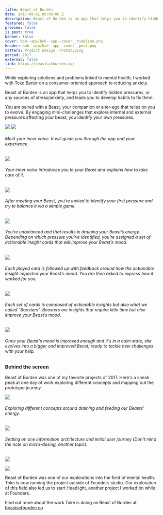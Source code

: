```yaml
---
title: Beast of Burden
date: 2017-08-01 00:00:00 Z
description: Beast of Burden is an app that helps you to identify hidden pressures, or any sources of stress/anxiety, and leads you to develop habits to fix them.
featured: false
preview: false
is_post: true
banner: false
cover: bob--app/bob--app--cover__timeline.png
header: bob--app/bob--app--cover__post.png
matters: Product design, Prototyping
period: 2017
external: false
link: https://beastsofburden.co/
---
```


While exploring solutions and problems linked to mental health, I worked with [Toke Barter](https://www.linkedin.com/in/tokebarter/) on a consumer-oriented approach to reducing anxiety.

Beast of Burden is an app that helps you to identify hidden pressures, or any sources of stress/anxiety, and leads you to develop habits to fix them.

You are paired with a Beast, your companion or alter-ego that relies on you to evolve. By engaging mini-challenges that explore internal and external pressures affecting your beast, you identify your own pressures.

![](../../assets/images/posts/bob--app/bob--app--content--0.png)
![](../../assets/images/posts/bob--app/bob--app--content--1.png)

###### Meet your inner voice. It will guide you through the app and your experience.

![](../../assets/images/posts/bob--app/bob--app--content--2.png)

###### Your inner voice introduces you to your Beast and explains how to take care of it.

![](../../assets/images/posts/bob--app/bob--app--content--3.png)

###### After meeting your Beast, you're invited to identify your first pressure and try to balance it via a simple game.

![](../../assets/images/posts/bob--app/bob--app--content--4.png)

###### You're unbalanced and that results in draining your Beast’s energy. Depending on which pressure you’ve identified, you're assigned a set of actionable insight cards that will improve your Beast’s mood.

![](../../assets/images/posts/bob--app/bob--app--content--5.png)

###### Each played card is followed up with feedback around how the actionable insight impacted your Beast’s mood. You are then asked to express how it worked for you.

![](../../assets/images/posts/bob--app/bob--app--content--6.png)

###### Each set of cards is composed of actionable insights but also what we called "Boosters". Boosters are insights that require little time but also improve your Beast’s mood.

![](../../assets/images/posts/bob--app/bob--app--content--7.png)

###### Once your Beast's mood is improved enough and it's in a calm state, she evolves into a bigger and improved Beast, ready to tackle new challenges with your help.


### Behind the screen

Beast of Burden was one of my favorite projects of 2017. Here's a sneak peak at one day of work exploring different concepts and mapping out the prototype journey.

![](../../assets/images/posts/bob--app/bob--app--content--8.png)
###### Exploring different concepts around draining and feeding our Beasts’ energy.

![](../../assets/images/posts/bob--app/bob--app--content--9.png)

###### Settling on one information architecture and initial user journey (Don't mind the note on micro-dosing, another topic).

![](../../assets/images/posts/bob--app/bob--app--content--10.png)

![](../../assets/images/posts/bob--app/bob--app--content--11.png)

Beast of Burden was one of our explorations into the field of mental health. Toke is now running the project outside of Founders studio. Our exploration of this field also led us to start Headlight, another project I worked on while at Founders.

Find out more about the work Toke is doing on Beast of Burden at [beastsofburden.co](https://beastsofburden.co/)
